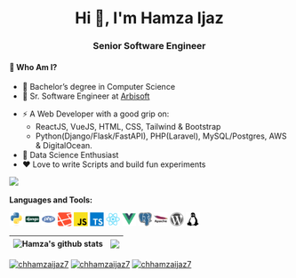 <h1 align="center">Hi 👋, I'm Hamza Ijaz</h1>
<h3 align="center">Senior Software Engineer</h3>

#### 🤔 Who Am I?

- 🏫 Bachelor’s degree in Computer Science 
- 💼 Sr. Software Engineer at [Arbisoft](https://arbisoft.com/)
<!--   <img src="https://media.giphy.com/media/BemKqR9RDK4V2/giphy.gif" height=200 alt="GIF" align="right"> -->
- ⚡️ A Web Developer with a good grip on:
  - ReactJS, VueJS, HTML, CSS, Tailwind & Bootstrap
  - Python(Django/Flask/FastAPI), PHP(Laravel), MySQL/Postgres, AWS & DigitalOcean.
- 🚀 Data Science Enthusiast
- ❤️ Love to write Scripts and build fun experiments
<!-- - 📺 Fun fact watch Movies, Seasons and TV Shows -->
<!-- - 💬 How to reach me **chhamzaijaz@gmail.com** -->

![](https://komarev.com/ghpvc/?username=hamzaijaz-dev&color=brightgreen)

**Languages and Tools:**  

<code><img height="25" src="https://raw.githubusercontent.com/hamzaijaz-dev/hamzaijaz-dev/master/assets/python.svg"></code>
<code><img height="25" src="https://raw.githubusercontent.com/hamzaijaz-dev/hamzaijaz-dev/master/assets/django.svg"></code>
<code><img height="25" src="https://raw.githubusercontent.com/hamzaijaz-dev/hamzaijaz-dev/master/assets/php.svg"></code>
<code><img height="25" src="https://raw.githubusercontent.com/hamzaijaz-dev/hamzaijaz-dev/master/assets/laravel.svg"></code>
<code><img height="25" src="https://raw.githubusercontent.com/hamzaijaz-dev/hamzaijaz-dev/master/assets/javascript.svg"></code>
<code><img height="25" src="https://raw.githubusercontent.com/hamzaijaz-dev/hamzaijaz-dev/master/assets/typescript.svg"></code>
<code><img height="25" src="https://raw.githubusercontent.com/hamzaijaz-dev/hamzaijaz-dev/master/assets/react.svg"></code>
<code><img height="25" src="https://raw.githubusercontent.com/hamzaijaz-dev/hamzaijaz-dev/master/assets/vuejs.svg"></code>
<code><img height="25" src="https://raw.githubusercontent.com/hamzaijaz-dev/hamzaijaz-dev/master/assets/postgresql.svg"></code>
<code><img height="25" src="https://raw.githubusercontent.com/hamzaijaz-dev/hamzaijaz-dev/master/assets/apache.svg"></code>
<code><img height="25" src="https://raw.githubusercontent.com/hamzaijaz-dev/hamzaijaz-dev/master/assets/wordpress.svg"></code>
<code><img height="25" src="https://raw.githubusercontent.com/hamzaijaz-dev/hamzaijaz-dev/master/assets/linux.svg"></code>

| <img align="center" src="https://github-readme-stats.vercel.app/api?username=hamzaijaz-dev&show_icons=true&include_all_commits=true&theme=buefy&hide_border=true" alt="Hamza's github stats" /> | <img align="center" src="https://github-readme-stats.vercel.app/api/top-langs/?username=hamzaijaz-dev&layout=compact&theme=buefy&hide_border=true" /> |
| ------------- | ------------- |

<a href="https://linkedin.com/in/chhamzaijaz7" target="blank"><img align="center" src="https://cdn.jsdelivr.net/npm/simple-icons@3.0.1/icons/linkedin.svg" alt="chhamzaijaz7" height="25" width="25" /></a>
<a href="https://fb.com/chhamzaijaz7" target="blank"><img align="center" src="https://cdn.jsdelivr.net/npm/simple-icons@3.0.1/icons/facebook.svg" alt="chhamzaijaz7" height="25" width="25" /></a>
<a href="https://instagram.com/chhamzaijaz7" target="blank"><img align="center" src="https://cdn.jsdelivr.net/npm/simple-icons@3.0.1/icons/instagram.svg" alt="chhamzaijaz7" height="25" width="25" /></a>

<!---
hamzaijaz-dev/hamzaijaz-dev is a ✨ special ✨ repository because its `README.md` (this file) appears on your GitHub profile.
You can click the Preview link to take a look at your changes.
--->
